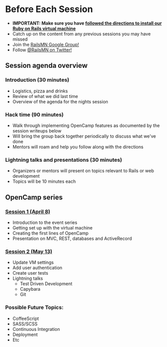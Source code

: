 Before Each Session
========
- **IMPORTANT: Make sure you have [followed the directions to install our Ruby on Rails virtual machine](https://github.com/railsmn/railsmn-dev-box)**
- Catch up on the content from any previous sessions you may have missed
- Join the [RailsMN Google Group!](https://groups.google.com/forum/?fromgroups#!forum/railsmn)
- Follow [@RailsMN on Twitter!](http://www.twitter.com/railsmn)

## Session agenda overview

### Introduction (30 minutes)
- Logistics, pizza and drinks
- Review of what we did last time
- Overview of the agenda for the nights session

### Hack time (90 minutes)
- Walk through implementing OpenCamp features as documented by the session writeups below
- Will bring the group back together periodically to discuss what we've done
- Mentors will roam and help you follow along with the directions

### Lightning talks and presentations (30 minutes)
- Organizers or mentors will present on topics relevant to Rails or web development
- Topics will be 10 minutes each

## OpenCamp series  

### [Session 1 (April 8)](https://github.com/railsmn/schedule/blob/master/open_camp/session1.md)
- Introduction to the event series
- Getting set up with the virtual machine
- Creating the first lines of OpenCamp
- Presentation on MVC, REST, databases and ActiveRecord


### [Session 2 (May 13)](https://github.com/railsmn/schedule/blob/master/open_camp/session2.md)
- Update VM settings
- Add user authentication
- Create user tests
- Lightning talks 
  - Test Driven Development
  - Capybara
  - Git

### Possible Future Topics: 
- CoffeeScript
- SASS/SCSS
- Continuous Integration
- Deployment
- Etc


